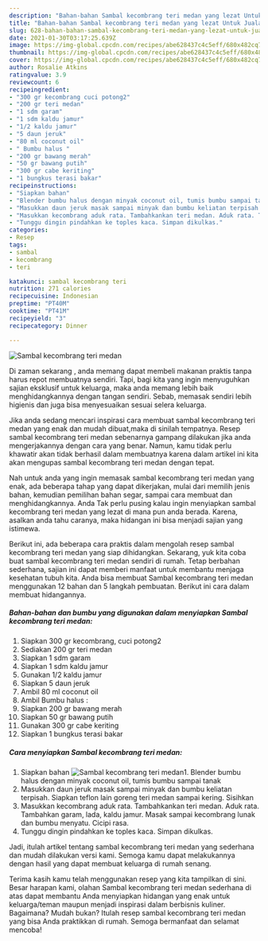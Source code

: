 ```yaml
---
description: "Bahan-bahan Sambal kecombrang teri medan yang lezat Untuk Jualan"
title: "Bahan-bahan Sambal kecombrang teri medan yang lezat Untuk Jualan"
slug: 628-bahan-bahan-sambal-kecombrang-teri-medan-yang-lezat-untuk-jualan
date: 2021-01-30T03:17:25.639Z
image: https://img-global.cpcdn.com/recipes/abe628437c4c5eff/680x482cq70/sambal-kecombrang-teri-medan-foto-resep-utama.jpg
thumbnail: https://img-global.cpcdn.com/recipes/abe628437c4c5eff/680x482cq70/sambal-kecombrang-teri-medan-foto-resep-utama.jpg
cover: https://img-global.cpcdn.com/recipes/abe628437c4c5eff/680x482cq70/sambal-kecombrang-teri-medan-foto-resep-utama.jpg
author: Rosalie Atkins
ratingvalue: 3.9
reviewcount: 6
recipeingredient:
- "300 gr kecombrang cuci potong2"
- "200 gr teri medan"
- "1 sdm garam"
- "1 sdm kaldu jamur"
- "1/2 kaldu jamur"
- "5 daun jeruk"
- "80 ml coconut oil"
- " Bumbu halus "
- "200 gr bawang merah"
- "50 gr bawang putih"
- "300 gr cabe keriting"
- "1 bungkus terasi bakar"
recipeinstructions:
- "Siapkan bahan"
- "Blender bumbu halus dengan minyak coconut oil, tumis bumbu sampai tanak"
- "Masukkan daun jeruk masak sampai minyak dan bumbu keliatan terpisah. Siapkan teflon lain goreng teri medan sampai kering. Sisihkan"
- "Masukkan kecombrang aduk rata. Tambahkankan teri medan. Aduk rata. Tambahkan garam, lada, kaldu jamur. Masak sampai kecombrang lunak dan bumbu menyatu. Cicipi rasa."
- "Tunggu dingin pindahkan ke toples kaca. Simpan dikulkas."
categories:
- Resep
tags:
- sambal
- kecombrang
- teri

katakunci: sambal kecombrang teri 
nutrition: 271 calories
recipecuisine: Indonesian
preptime: "PT40M"
cooktime: "PT41M"
recipeyield: "3"
recipecategory: Dinner

---
```



![Sambal kecombrang teri medan](https://img-global.cpcdn.com/recipes/abe628437c4c5eff/680x482cq70/sambal-kecombrang-teri-medan-foto-resep-utama.jpg)

Di zaman  sekarang , anda memang dapat membeli makanan praktis tanpa harus repot membuatnya sendiri. Tapi, bagi kita yang ingin menyuguhkan sajian eksklusif untuk keluarga, maka anda memang lebih baik menghidangkannya dengan tangan sendiri. Sebab, memasak sendiri lebih higienis dan juga bisa menyesuaikan sesuai selera keluarga.

Jika anda sedang mencari inspirasi cara membuat sambal kecombrang teri medan yang enak dan mudah dibuat,maka di sinilah tempatnya. Resep sambal kecombrang teri medan  sebenarnya gampang dilakukan jika anda mengerjakannya dengan cara yang benar. Namun, kamu tidak perlu khawatir akan tidak berhasil dalam membuatnya 
karena dalam artikel ini kita akan mengupas sambal kecombrang teri medan dengan tepat.  



Nah untuk anda yang ingin memasak sambal kecombrang teri medan yang enak, ada beberapa tahap yang dapat dikerjakan, mulai dari memilih jenis bahan, kemudian pemilihan bahan segar, sampai cara membuat dan menghidangkannya. Anda Tak perlu pusing kalau ingin menyiapkan sambal kecombrang teri medan yang lezat di mana pun anda berada. Karena, asalkan anda  tahu caranya, maka hidangan ini bisa menjadi sajian yang istimewa.

Berikut ini, ada beberapa cara praktis  dalam mengolah resep sambal kecombrang teri medan yang siap dihidangkan. Sekarang, yuk kita coba buat sambal kecombrang teri medan sendiri di rumah. Tetap berbahan sederhana, sajian ini dapat memberi manfaat untuk membantu menjaga kesehatan tubuh kita. Anda bisa membuat Sambal kecombrang teri medan menggunakan 12 bahan dan 5 langkah pembuatan. Berikut ini cara dalam membuat hidangannya.

<!--inarticleads1-->

##### Bahan-bahan dan bumbu yang digunakan dalam menyiapkan Sambal kecombrang teri medan:

1. Siapkan 300 gr kecombrang, cuci potong2
1. Sediakan 200 gr teri medan
1. Siapkan 1 sdm garam
1. Siapkan 1 sdm kaldu jamur
1. Gunakan 1/2 kaldu jamur
1. Siapkan 5 daun jeruk
1. Ambil 80 ml coconut oil
1. Ambil  Bumbu halus :
1. Siapkan 200 gr bawang merah
1. Siapkan 50 gr bawang putih
1. Gunakan 300 gr cabe keriting
1. Siapkan 1 bungkus terasi bakar




<!--inarticleads2-->

##### Cara menyiapkan Sambal kecombrang teri medan:

1. Siapkan bahan
<img src="https://img-global.cpcdn.com/steps/bd9fc1dc1408bb27/160x128cq70/sambal-kecombrang-teri-medan-langkah-memasak-1-foto.jpg" alt="Sambal kecombrang teri medan">1. Blender bumbu halus dengan minyak coconut oil, tumis bumbu sampai tanak
1. Masukkan daun jeruk masak sampai minyak dan bumbu keliatan terpisah. Siapkan teflon lain goreng teri medan sampai kering. Sisihkan
1. Masukkan kecombrang aduk rata. Tambahkankan teri medan. Aduk rata. Tambahkan garam, lada, kaldu jamur. Masak sampai kecombrang lunak dan bumbu menyatu. Cicipi rasa.
1. Tunggu dingin pindahkan ke toples kaca. Simpan dikulkas.




Jadi, itulah artikel tentang  sambal kecombrang teri medan  yang sederhana dan mudah dilakukan versi kami. Semoga kamu dapat melakukannya dengan hasil yang dapat membuat keluarga di rumah senang. 

Terima kasih kamu telah menggunakan resep yang kita tampilkan di sini. Besar harapan kami, olahan  Sambal kecombrang teri medan sederhana di atas dapat membantu Anda menyiapkan hidangan yang enak untuk keluarga/teman maupun menjadi inspirasi dalam berbisnis kuliner. Bagaimana? Mudah bukan? Itulah resep sambal kecombrang teri medan yang bisa Anda praktikkan di rumah. Semoga bermanfaat dan selamat mencoba!

